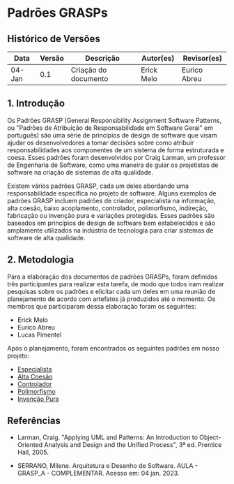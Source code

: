 # Padrões GRASPs

## Histórico de Versões

| Data   | Versão | Descrição            | Autor(es)  | Revisor(es)  |
| ------ | ------ | -------------------- | ---------- | ------------ |
| 04-Jan | 0.1    | Criação do documento | Erick Melo | Eurico Abreu |

## 1. Introdução

Os Padrões GRASP (General Responsibility Assignment Software Patterns, ou "Padrões de Atribuição de Responsabilidade em Software Geral" em português) são uma série de princípios de design de software que visam ajudar os desenvolvedores a tomar decisões sobre como atribuir responsabilidades aos componentes de um sistema de forma estruturada e coesa. Esses padrões foram desenvolvidos por Craig Larman, um professor de Engenharia de Software, como uma maneira de guiar os projetistas de software na criação de sistemas de alta qualidade.

Existem vários padrões GRASP, cada um deles abordando uma responsabilidade específica no projeto de software. Alguns exemplos de padrões GRASP incluem padrões de criador, especialista na informação, alta coesão, baixo acoplamento, controlador, polimorfismo, indireção, fabricação ou invenção pura e variações protegidas. Esses padrões são baseados em principios de design de software bem estabelecidos e são amplamente utilizados na indústria de tecnologia para criar sistemas de software de alta qualidade.

## 2. Metodologia

Para a elaboração dos documentos de padrões GRASPs, foram definidos três participantes para realizar esta tarefa, de modo que todos iram realizar pesquisas sobre os padrões e elicitar cada um deles em uma reunião de planejamento de acordo com artefatos já produzidos até o momento. Os membros que participaram dessa elaboração foram os seguintes:

- Erick Melo
- Eurico Abreu
- Lucas Pimentel

Após o planejamento, foram encontrados os seguintes padrões em nosso projeto:

- [Especialista](https://unbarqdsw2022-2.github.io/2022.2_G2_RiFA/#/PadroesDeProjeto/Grasps/GraspEspecialista.md)
- [Alta Coesão](https://unbarqdsw2022-2.github.io/2022.2_G2_RiFA/#/PadroesDeProjeto/Grasps/Coesao)
- [Controlador](https://unbarqdsw2022-2.github.io/2022.2_G2_RiFA/#/PadroesDeProjeto/Grasps/GraspController)
- [Polimorfismo](https://unbarqdsw2022-2.github.io/2022.2_G2_RiFA/#/PadroesDeProjeto/Grasps/GraspPolimorfismo.md)
- [Invenção Pura](https://unbarqdsw2022-2.github.io/2022.2_G2_RiFA/#/PadroesDeProjeto/Grasps/InvencaoPura.md)

## Referências

- Larman, Craig. "Applying UML and Patterns: An Introduction to Object-Oriented Analysis and Design and the Unified Process", 3ª ed. Prentice Hall, 2005.

- SERRANO, Milene. Arquitetura e Desenho de Software. AULA - GRASP_A - COMPLEMENTAR. Acesso em: 04 jan. 2023.
